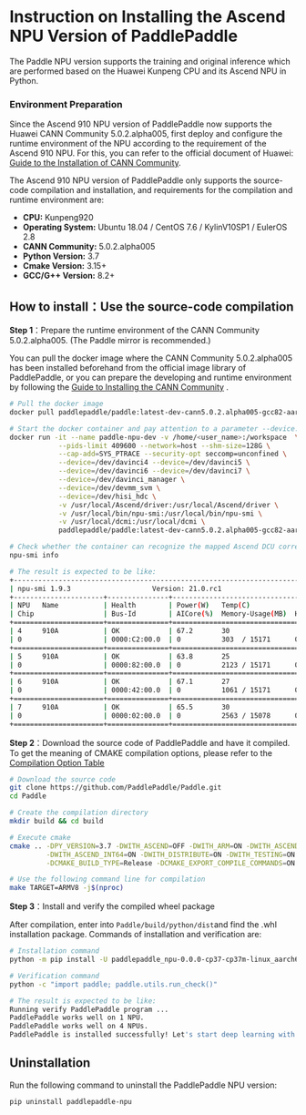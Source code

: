 # Instruction on Installing the Ascend NPU Version of PaddlePaddle

The Paddle NPU version supports the training and original inference which are performed based on the Huawei Kunpeng CPU and its Ascend NPU in Python.

### Environment Preparation

Since the Ascend 910 NPU version of PaddlePaddle now supports the Huawei CANN Community 5.0.2.alpha005, first deploy and configure the runtime environment of the NPU according to the requirement of the Ascend 910 NPU. For this, you can refer to the official document of Huawei: [Guide to the Installation of CANN Community](https://support.huaweicloud.com/instg-cli-cann502-alpha005/atlasdeploy_03_0002.html).

The Ascend 910 NPU version of PaddlePaddle only supports the source-code compilation and installation, and requirements for the compilation and runtime environment are: 

- **CPU:** Kunpeng920
- **Operating System:** Ubuntu 18.04 / CentOS 7.6 / KylinV10SP1 / EulerOS 2.8
- **CANN Community:** 5.0.2.alpha005
- **Python Version:** 3.7
- **Cmake Version:** 3.15+
- **GCC/G++ Version:** 8.2+

## How to install：Use the source-code compilation

**Step 1**：Prepare the runtime environment of the CANN Community 5.0.2.alpha005. (The Paddle mirror is recommended.)

You can pull the docker image where the CANN Community 5.0.2.alpha005 has been installed beforehand from the official image library of PaddlePaddle, or you can prepare the developing and runtime environment by following the [Guide to Installing the CANN Community](https://support.huaweicloud.com/instg-cli-cann502-alpha005/atlasdeploy_03_0002.html) .
```bash
# Pull the docker image
docker pull paddlepaddle/paddle:latest-dev-cann5.0.2.alpha005-gcc82-aarch64

# Start the docker container and pay attention to a parameter --device. The container only maps four NPU cards whose device ID numbers are between 4 and 7. If you want it to map other cards, just modify their ID numbers.
docker run -it --name paddle-npu-dev -v /home/<user_name>:/workspace  \
            --pids-limit 409600 --network=host --shm-size=128G \
            --cap-add=SYS_PTRACE --security-opt seccomp=unconfined \
            --device=/dev/davinci4 --device=/dev/davinci5 \
            --device=/dev/davinci6 --device=/dev/davinci7 \
            --device=/dev/davinci_manager \
            --device=/dev/devmm_svm \
            --device=/dev/hisi_hdc \
            -v /usr/local/Ascend/driver:/usr/local/Ascend/driver \
            -v /usr/local/bin/npu-smi:/usr/local/bin/npu-smi \
            -v /usr/local/dcmi:/usr/local/dcmi \
            paddlepaddle/paddle:latest-dev-cann5.0.2.alpha005-gcc82-aarch64 /bin/bash

# Check whether the container can recognize the mapped Ascend DCU correctly.
npu-smi info

# The result is expected to be like:
+------------------------------------------------------------------------------------+
| npu-smi 1.9.3                    Version: 21.0.rc1                                 |
+----------------------+---------------+---------------------------------------------+
| NPU   Name           | Health        | Power(W)   Temp(C)                          |
| Chip                 | Bus-Id        | AICore(%)  Memory-Usage(MB)  HBM-Usage(MB)  |
+======================+===============+=============================================+
| 4     910A           | OK            | 67.2       30                               |
| 0                    | 0000:C2:00.0  | 0          303  / 15171      0    / 32768   |
+======================+===============+=============================================+
| 5     910A           | OK            | 63.8       25                               |
| 0                    | 0000:82:00.0  | 0          2123 / 15171      0    / 32768   |
+======================+===============+=============================================+
| 6     910A           | OK            | 67.1       27                               |
| 0                    | 0000:42:00.0  | 0          1061 / 15171      0    / 32768   |
+======================+===============+=============================================+
| 7     910A           | OK            | 65.5       30                               |
| 0                    | 0000:02:00.0  | 0          2563 / 15078      0    / 32768   |
+======================+===============+=============================================+
```

**Step 2**：Download the source code of PaddlePaddle and have it compiled. To get the meaning of CMAKE compilation options, please refer to the [Compilation Option Table](https://www.paddlepaddle.org.cn/documentation/docs/zh/develop/install/Tables.html#Compile)

```bash
# Download the source code
git clone https://github.com/PaddlePaddle/Paddle.git
cd Paddle

# Create the compilation directory
mkdir build && cd build

# Execute cmake
cmake .. -DPY_VERSION=3.7 -DWITH_ASCEND=OFF -DWITH_ARM=ON -DWITH_ASCEND_CL=ON \
         -DWITH_ASCEND_INT64=ON -DWITH_DISTRIBUTE=ON -DWITH_TESTING=ON -DON_INFER=ON \
         -DCMAKE_BUILD_TYPE=Release -DCMAKE_EXPORT_COMPILE_COMMANDS=ON

# Use the following command line for compilation
make TARGET=ARMV8 -j$(nproc)
```

**Step 3**：Install and verify the compiled wheel package

After compilation, enter into `Paddle/build/python/dist`and find the .whl installation package. Commands of installation and verification are:

```bash
# Installation command
python -m pip install -U paddlepaddle_npu-0.0.0-cp37-cp37m-linux_aarch64.whl

# Verification command
python -c "import paddle; paddle.utils.run_check()"

# The result is expected to be like: 
Running verify PaddlePaddle program ...
PaddlePaddle works well on 1 NPU.
PaddlePaddle works well on 4 NPUs.
PaddlePaddle is installed successfully! Let's start deep learning with PaddlePaddle now.
```

## Uninstallation

Run the following command to uninstall the PaddlePaddle NPU version:

```bash
pip uninstall paddlepaddle-npu
```
